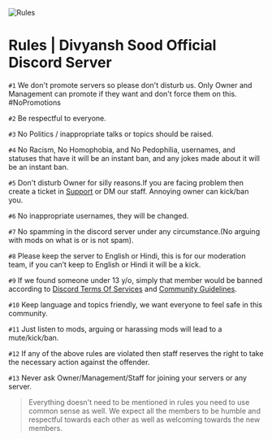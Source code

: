 ![Rules](https://user-images.githubusercontent.com/88816011/166413019-4e20dac0-885b-4e35-abe9-a8d765d2aed4.png)

# Rules | Divyansh Sood Official Discord Server

` #1 ` We don't promote servers so please don't disturb us. Only Owner and Management can promote if they want and don't force them on this. #NoPromotions

` #2 ` Be respectful to everyone.

` #3 ` No Politics / inappropriate talks or topics should be raised.

` #4 ` No Racism, No Homophobia, and No Pedophilia, usernames, and statuses that have it will be an instant ban, and any jokes made about it will be an instant ban.

` #5 ` Don't disturb Owner for silly reasons.If you are facing problem then create a ticket in [Support](https://discord.com/channels/774866113888256004/837539018181967902) or DM our staff. Annoying owner can kick/ban you.

` #6 ` No inappropriate usernames, they will be changed.

` #7 ` No spamming in the discord server under any circumstance.(No arguing with mods on what is or is not spam).

` #8 ` Please keep the server to English or Hindi, this is for our moderation team, if you can’t keep to English or Hindi it will be a kick.

` #9 ` If we found someone under 13 y/o, simply that member would be banned according to [Discord Terms Of Services](https://discord.com/terms) and [Community Guidelines](https://discord.com/guidelines).

` #10 ` Keep language and topics friendly, we want everyone to feel safe in this community.

` #11 ` Just listen to mods, arguing or harassing mods will lead to a mute/kick/ban.

` #12 ` If any of the above rules are violated then staff reserves the right to take the necessary action against the offender.

` #13 ` Never ask Owner/Management/Staff for joining your servers or any server.

> Everything doesn't need to be mentioned in rules you need to use common sense as well. We expect all the members to be humble and respectful towards each other as well as welcoming towards the new members.
